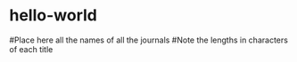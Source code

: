 # hello-world
#Place here all the names of all the journals
#Note the lengths in characters of each title
